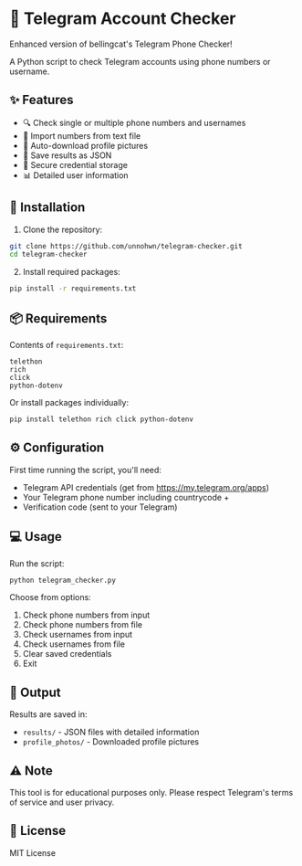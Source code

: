 # 📱 Telegram Account Checker
Enhanced version of bellingcat's Telegram Phone Checker!

A Python script to check Telegram accounts using phone numbers or username.

## ✨ Features

- 🔍 Check single or multiple phone numbers and usernames
- 📁 Import numbers from text file
- 📸 Auto-download profile pictures
- 💾 Save results as JSON
- 🔐 Secure credential storage
- 📊 Detailed user information

## 🚀 Installation

1. Clone the repository:
```bash
git clone https://github.com/unnohwn/telegram-checker.git
cd telegram-checker
```

2. Install required packages:
```bash
pip install -r requirements.txt
```

## 📦 Requirements

Contents of `requirements.txt`:
```
telethon
rich
click
python-dotenv
```

Or install packages individually:
```bash
pip install telethon rich click python-dotenv
```

## ⚙️ Configuration

First time running the script, you'll need:
- Telegram API credentials (get from https://my.telegram.org/apps)
- Your Telegram phone number including countrycode +
- Verification code (sent to your Telegram)

## 💻 Usage

Run the script:
```bash
python telegram_checker.py
```

Choose from options:
1. Check phone numbers from input
2. Check phone numbers from file
3. Check usernames from input
4. Check usernames from file
5. Clear saved credentials
6. Exit

## 📂 Output

Results are saved in:
- `results/` - JSON files with detailed information
- `profile_photos/` - Downloaded profile pictures

## ⚠️ Note

This tool is for educational purposes only. Please respect Telegram's terms of service and user privacy.

## 📄 License

MIT License
